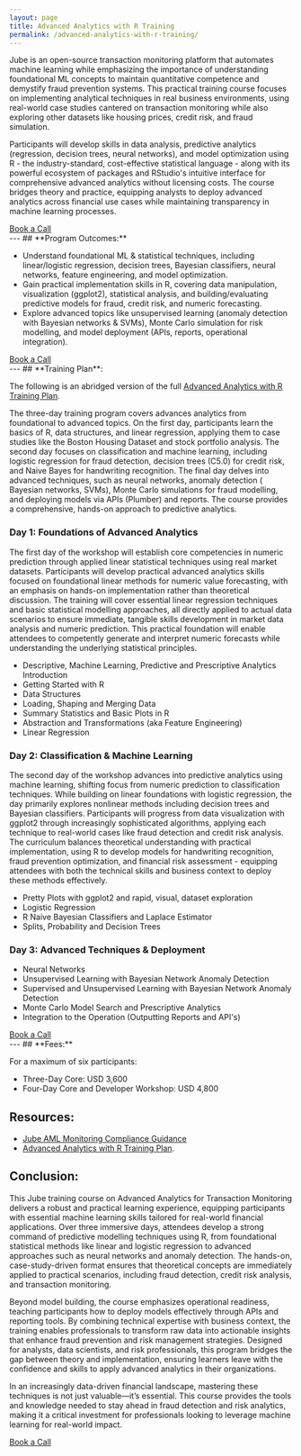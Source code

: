 ```yaml
---
layout: page
title: Advanced Analytics with R Training
permalink: /advanced-analytics-with-r-training/
---
```


Jube is an open-source transaction monitoring platform that automates machine learning while emphasizing the importance
of understanding foundational ML concepts to maintain quantitative competence and demystify fraud prevention systems.
This practical training course focuses on implementing analytical techniques in real business environments, using
real-world case studies cantered on transaction monitoring while also exploring other datasets like housing prices,
credit risk, and fraud simulation.

Participants will develop skills in data analysis, predictive analytics (regression, decision trees, neural networks),
and model optimization using R - the industry-standard, cost-effective statistical language - along with its powerful
ecosystem of packages and RStudio's intuitive interface for comprehensive advanced analytics without licensing costs.
The course bridges theory and practice, equipping analysts to deploy advanced analytics across financial use cases while
maintaining transparency in machine learning processes.

<div class="hero__subscribe">
  <a href="https://calendly.com/richard-churchman-jube/30min" class="button button--primary section-button">Book a Call</a>
</div>
---
## **Program Outcomes:**

* Understand foundational ML & statistical techniques, including linear/logistic regression, decision trees, Bayesian
  classifiers, neural networks, feature engineering, and model optimization.
* Gain practical implementation skills in R, covering data manipulation, visualization (ggplot2), statistical analysis,
  and building/evaluating predictive models for fraud, credit risk, and numeric forecasting.
* Explore advanced topics like unsupervised learning (anomaly detection with Bayesian networks & SVMs), Monte Carlo
  simulation for risk modelling, and model deployment (APIs, reports, operational integration).

<div class="hero__subscribe">
  <a href="https://calendly.com/richard-churchman-jube/30min" class="button button--primary section-button">Book a Call</a>
</div>
---
## **Training Plan**:

The following is an abridged version of the
full [Advanced Analytics with R Training Plan](https://jube.io/AdvancedAnalyticsWithRTrainingPlan.pdf).

The three-day training program covers advances analytics from foundational to advanced topics. On the first day,
participants learn the basics of R, data structures, and linear regression, applying them to case studies like the
Boston Housing Dataset and stock portfolio analysis. The second day focuses on classification and machine learning,
including logistic regression for fraud detection, decision trees (C5.0) for credit risk, and Naive Bayes for
handwriting recognition. The final day delves into advanced techniques, such as neural networks, anomaly detection (
Bayesian networks, SVMs), Monte Carlo simulations for fraud modelling, and deploying models via APIs (Plumber) and
reports. The course provides a comprehensive, hands-on approach to predictive analytics.

### **Day 1: Foundations of Advanced Analytics**

The first day of the workshop will establish core competencies in numeric prediction through applied linear statistical
techniques using real market datasets. Participants will develop practical advanced analytics skills focused on
foundational linear methods for numeric value forecasting, with an emphasis on hands-on implementation rather than
theoretical discussion. The training will cover essential linear regression techniques and basic statistical modelling
approaches, all directly applied to actual data scenarios to ensure immediate, tangible skills development in market
data analysis and numeric prediction. This practical foundation will enable attendees to competently generate and
interpret numeric forecasts while understanding the underlying statistical principles.

- Descriptive, Machine Learning, Predictive and Prescriptive Analytics Introduction
- Getting Started with R
- Data Structures
- Loading, Shaping and Merging Data
- Summary Statistics and Basic Plots in R
- Abstraction and Transformations (aka Feature Engineering)
- Linear Regression

### **Day 2: Classification & Machine Learning**

The second day of the workshop advances into predictive analytics using machine learning, shifting focus from numeric
prediction to classification techniques. While building on linear foundations with logistic regression, the day
primarily explores nonlinear methods including decision trees and Bayesian classifiers. Participants will progress from
data visualization with ggplot2 through increasingly sophisticated algorithms, applying each technique to real-world
cases like fraud detection and credit risk analysis. The curriculum balances theoretical understanding with practical
implementation, using R to develop models for handwriting recognition, fraud prevention optimization, and financial risk
assessment - equipping attendees with both the technical skills and business context to deploy these methods
effectively.

- Pretty Plots with ggplot2 and rapid, visual, dataset exploration
- Logistic Regression
- R Naive Bayesian Classifiers and Laplace Estimator
- Splits, Probability and Decision Trees

### **Day 3: Advanced Techniques & Deployment**

- Neural Networks
- Unsupervised Learning with Bayesian Network Anomaly Detection
- Supervised and Unsupervised Learning with Bayesian Network Anomaly Detection
- Monte Carlo Model Search and Prescriptive Analytics
- Integration to the Operation (Outputting Reports and API's)

<div class="hero__subscribe">
  <a href="https://calendly.com/richard-churchman-jube/30min" class="button button--primary section-button">Book a Call</a>
</div>
---
## **Fees:**

For a maximum of six participants:

- Three-Day Core: USD 3,600
- Four-Day Core and Developer Workshop: USD 4,800

## **Resources:**

* [Jube AML Monitoring Compliance Guidance](https://jube.io/JubeAMLMonitoringComplianceGuidance.pdf)
* [Advanced Analytics with R Training Plan](https://jube.io/AdvancedAnalyticsWithRTrainingPlan.pdf).

## **Conclusion:**

This Jube training course on Advanced Analytics for Transaction Monitoring delivers a robust and practical learning
experience, equipping participants with essential machine learning skills tailored for real-world financial
applications. Over three immersive days, attendees develop a strong command of predictive modelling techniques using R,
from foundational statistical methods like linear and logistic regression to advanced approaches such as neural networks
and anomaly detection. The hands-on, case-study-driven format ensures that theoretical concepts are immediately applied
to practical scenarios, including fraud detection, credit risk analysis, and transaction monitoring.

Beyond model building, the course emphasizes operational readiness, teaching participants how to deploy models
effectively through APIs and reporting tools. By combining technical expertise with business context, the training
enables professionals to transform raw data into actionable insights that enhance fraud prevention and risk management
strategies. Designed for analysts, data scientists, and risk professionals, this program bridges the gap between theory
and implementation, ensuring learners leave with the confidence and skills to apply advanced analytics in their
organizations.

In an increasingly data-driven financial landscape, mastering these techniques is not just valuable—it’s essential. This
course provides the tools and knowledge needed to stay ahead in fraud detection and risk analytics, making it a critical
investment for professionals looking to leverage machine learning for real-world impact.

<div class="hero__subscribe">
  <a href="https://calendly.com/richard-churchman-jube/30min" class="button button--primary section-button">Book a Call</a>
</div>